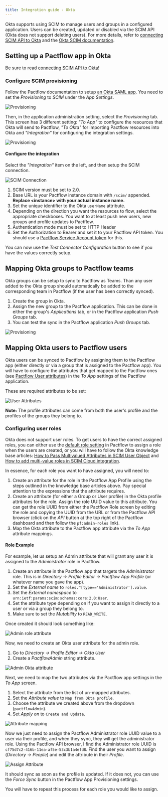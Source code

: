 ```yaml
---
title: Integration guide - Okta
---
```


Okta supports using SCIM to manage users and groups in a configured application. Users can be created, updated or 
disabled via the SCIM API (Okta does not support deleting users). For more details, refer to
[connecting SCIM API to Okta](https://developer.okta.com/docs/guides/scim-provisioning-integration-connect/main/) and the
[Okta SCIM documentation](https://developer.okta.com/docs/concepts/scim/).  

## Setting up a Pactflow app in Okta

Be sure to read [connecting SCIM API to Okta](https://developer.okta.com/docs/guides/scim-provisioning-integration-connect/main/)!

### Configure SCIM provisioning

Follow the Pactflow documentation to setup [an Okta SAML app](/docs/user-interface/settings/authentication#okta).
You need to set the *Provisioning* to *SCIM* under the *App Settings*. 

![Provisioning](/scim/okta-0.png)

Then, in the application administration setting, 
select the *Provisioning* tab. This screen has 3 different setting: *"To App"* to 
configure the resources that Okta will send to Pactflow, *"To Okta"* for importing Pactflow resources into Okta and 
*"Integration"* for configuring the integration settings.

![Provisioning](/scim/okta-1.png)

#### Configure the integration

Select the *"Integration"* item on the left, and then setup the SCIM connection.

![SCIM Connection](/scim/okta-scim-connection.png)

1. SCIM version must be set to 2.0.
2. Base URL is your Pactflow instance domain with `/scim/` appended. **Replace &lt;instance&gt; with your actual instance name.**
3. Set the unique identifier to the Okta `userName` attribute.
4. Depending on the direction you want the resources to flow, select the appropriate checkboxes. You want to at least push new users, new groups and profile updates to Pactflow.
5. Authentication mode must be set to HTTP Header
6. Set the Authorization to Bearer and set it to your Pactflow API token. You should use a [Pactflow Service Account token](/docs/user-interface/settings/users#system-accounts) for this.  

You can now use the *Test Connector Configuration* button to see if you have the values correctly setup.

## Mapping Okta groups to Pactflow teams

Okta groups can be setup to sync to Pactflow as Teams. Than any user added to the Okta group should automatically be
added to the corresponding team in Pactflow (if the user has been correctly synced).

1. Create the group in Okta.
2. Assign the new group to the Pactflow application. This can be done in either the group's *Applications* tab, or in the Pactflow application *Push Groups* tab.
3. You can test the sync in the Pactflow application *Push Groups* tab.

![Provisioning](/scim/okta-groups.png)

## Mapping Okta users to Pactflow users

Okta users can be synced to Pactflow by assigning them to the Pactflow app (either directly or via a group that is 
assigned to the Pactflow app). You will have to configure the attributes that get mapped to the Pactflow ones (see 
[Pactflow User attributes](/docs/scim/main#users)) in the *To App* settings of the Pactflow application.

These are required attributes to be set:

![User Attributes](/scim/okta-user-attr.png)

**Note:** The profile attributes can come from both the user's profile and the profiles of the groups they belong to. 

### Configuring user roles

Okta does not support user roles. To get users to have the correct assigned roles, you can either use the [default
role setting](/docs/user-interface/settings/preferences#default-role) in Pactflow to assign a role when the users are
created, or you will have to follow the Okta knowledge base articles: [How to Pass Multivalued Attributes in SCIM User Object](https://support.okta.com/help/s/article/How-to-Pass-Multivalued-Attributes-in-SCIM-User-Object)
and [How to add multi-value roles in SCIM Cloud integration](https://support.okta.com/help/s/article/How-to-add-multivalue-roles-in-SCIM-Cloud-integration).

In essence, for each role you want to have assigned, you will need to:
1. Create an attribute for the role in the Pactflow App Profile using the steps outlined in the knowledge base articles above. 
   Pay special attention to the expressions that the attribute requires.
2. Create an attribute (for either a Group or User profile) in the Okta profile attributes for the role. Assign the role 
   UUID value to this attribute. You can get the role UUID from either the Pactflow Role screen by editing the role and 
   copying the UUID from the URL or from the Pactflow API browser (click on the *API* button at the top right of the 
   Pactflow dashboard and then follow the `pf:admin-roles` link).
3. Map the Okta attribute to the Pactflow app attribute via the *To App* attribute mappings.

#### Role Example

For example, let us setup an Admin attribute that will grant any user it is assigned to the *Administrator* role in Pactflow.

1. Create an attribute in the Pactflow app that targets the *Administrator* role. This is in *Directory -> 
   Profile Editor -> Pactflow App Profile* (or whatever name you gave the app).
2. Set the *External name* to `roles.^[type=='Administrator'].value`.
3. Set the *External namespace* to `urn:ietf:params:scim:schemas:core:2.0:User`.
4. Set the attribute type depending on if you want to assign it directly to a user or via a group they belong to.
5. Make sure to set the *Mutability* to `READ_WRITE`.

Once created it should look something like:

![Admin role attribute](/scim/okta-role-1.png)

Now, we need to create an Okta user attribute for the admin role.

1. Go to *Directory -> Profile Editor -> Okta User*
2. Create a *PactflowAdmin* string attribute.

![Admin Okta attribute](/scim/okta-role-2.png)

Next, we need to map the two attributes via the Pactflow app settings in the *To App* screen.

1. Select the attribute from the list of un-mapped attributes.
2. Set the *Attribute value* to `Map from Okta profile`.
3. Choose the attribute we created above from the dropdown (`pactflowAdmin`).
4. Set *Apply on* to `Create and Update`.

![Attribute mapping](/scim/okta-role-3.png)

Now we just need to assign the Pactflow Administrator role UUID value to a user via their profile, and when they sync, 
they will get the administrator role. Using the Pactflow API browser, I find the Administrator role UUID is 
`cf75d7c2-416b-11ea-af5e-53c3b1a4efd8`. Find the user you want to assign (*Directory -> People*) and edit the attribute
in their *Profile*.

![Assign Attribute](/scim/okta-role-4.png)

It should sync as soon as the profile is updated. If it does not, you can use the *Force Sync* button in the Pactflow 
App Provisioning settings.

You will have to repeat this process for each role you would like to assign.
